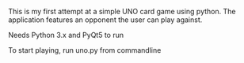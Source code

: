 This is my first attempt at a simple UNO card game using python. The application features an opponent the user can play against.

Needs Python 3.x and PyQt5 to run

To start playing, run uno.py from commandline
